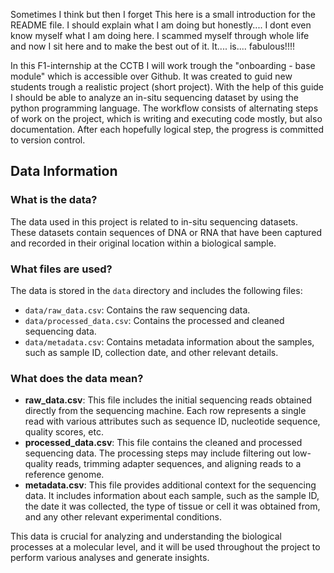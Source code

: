 Sometimes I think but then I forget
This here is a small introduction for the README file. I should explain what I am doing but honestly.... I dont even know myself what I am doing here. I scammed myself through whole life and now I sit here and to make the best out of it. It.... is.... fabulous!!!!

In this F1-internship at the CCTB I will work trough the "onboarding - base module" which is accessible over Github. 
It was created to guid new students trough a realistic project (short project). With the help of this guide I should be able to analyze an in-situ sequencing dataset by using the python programming language. 
The workflow consists of alternating steps of work on the project, which is writing and executing code mostly, but also documentation. After each hopefully logical step, the progress is committed to version control. 

## Data Information

### What is the data?
The data used in this project is related to in-situ sequencing datasets. These datasets contain sequences of DNA or RNA that have been captured and recorded in their original location within a biological sample.

### What files are used?
The data is stored in the `data` directory and includes the following files:
- `data/raw_data.csv`: Contains the raw sequencing data.
- `data/processed_data.csv`: Contains the processed and cleaned sequencing data.
- `data/metadata.csv`: Contains metadata information about the samples, such as sample ID, collection date, and other relevant details.

### What does the data mean?
- **raw_data.csv**: This file includes the initial sequencing reads obtained directly from the sequencing machine. Each row represents a single read with various attributes such as sequence ID, nucleotide sequence, quality scores, etc.
- **processed_data.csv**: This file contains the cleaned and processed sequencing data. The processing steps may include filtering out low-quality reads, trimming adapter sequences, and aligning reads to a reference genome.
- **metadata.csv**: This file provides additional context for the sequencing data. It includes information about each sample, such as the sample ID, the date it was collected, the type of tissue or cell it was obtained from, and any other relevant experimental conditions.

This data is crucial for analyzing and understanding the biological processes at a molecular level, and it will be used throughout the project to perform various analyses and generate insights.